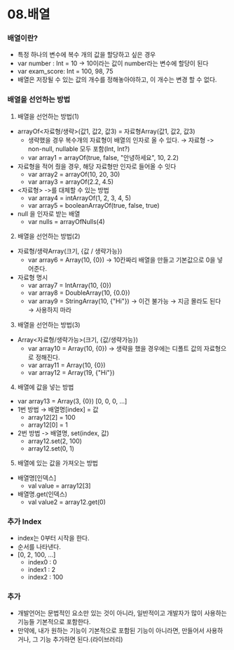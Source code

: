 # 08.배열

### 배열이란?
- 특정 하나의 변수에 복수 개의 값을 할당하고 싶은 경우
- var number : Int = 10 → 10이라는 값이 number라는 변수에 할당이 된다
- var exam_score: Int = 100, 98, 75
- 배열은 저장될 수 있는 값의 개수를 정해놓아야하고, 이 개수는 변경 할 수 없다.

### 배열을 선언하는 방법
1. 배열을 선언하는 방법(1)
- arrayOf<자료형/생략>(값1, 값2, 값3) = 자료형Array(값1, 값2, 값3)
  - 생략했을 경우 복수개의 자료형이 배열의 인자로 올 수 있다. → 자료형 -> non-null, nullable 모두 포함(Int, Int?)
  - var array1 = arrayOf(true, false, "안녕하세요", 10, 2.2)
- 자료형을 적어 줬을 경우, 해당 자료형만 인자로 들어올 수 잇다
  - var array2 = arrayOf<Int>(10, 20, 30)
  - var array3 = arrayOf<Double>(2.2, 4.5)
- <자료형> ->를 대체할 수 있는 방법
  - var array4 = intArrayOf(1, 2, 3, 4, 5)
  - var array5 = booleanArrayOf(true, false, true)
- null 을 인자로 받는 배열
  - var nulls = arrayOfNulls<Int>(4)
2. 배열을 선언하는 방법(2)
- 자료형/생략Array(크기, {값 / 생략가능})
  - var array6 = Array(10, {0}) → 10칸짜리 배열을 만들고 기본값으로 0을 넣어준다.
- 자료형 명시
  - var array7 = IntArray(10, {0})
  - var array8 = DoubleArray(10, {0.0})
  - var array9 = StringArray(10, {"Hi"}) → 이건 불가능 → 지금 몰라도 된다 → 사용하지 마라
3. 배열을 선언하는 방법(3)
- Array<자료형/생략가능>(크기, {값/생략가능})
  - var array10 = Array(10, {0}) → 생략을 했을 경우에는 디폴트 값의 자료형으로 정해진다.
  - var array11 = Array<Int>(10, {0})
  - var array12 = Array<String>(19, {"Hi"})
4. 배열에 값을 넣는 방법
- var array13 = Array<Int>(3, {0}) [0, 0, 0, ...]
- 1번 방법 → 배열명[index] = 값
	- array12[2] = 100
	- array12[0] = 1
- 2번 방법 -> 배열명, set(index, 값)
	- array12.set(2, 100)
	- array12.set(0, 1)
5. 배열에 있는 값을 가져오는 방법
- 배열명[인덱스]
  - val value = array12[3]
- 배열명.get(인덱스)
  - val value2 = array12.get(0)
### 추가 Index
- index는 0부터 시작을 한다.
- 순서를 나타낸다.
- [0, 2, 100, ...]
	- index0 : 0
	- index1 : 2
	- index2 : 100
### 추가
- 개발언어는 문법적인 요소만 있는 것이 아니라, 일반적이고 개발자가 많이 사용하는 기능들 기본적으로 포함한다.
- 만약에, 내가 원하는 기능이 기본적으로 포함된 기능이 아니라면, 만들어서 사용하거나, 그 기능 추가하면 된다.(라이브러리)
